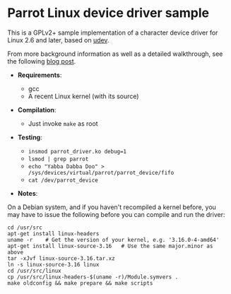 Parrot Linux device driver sample
=================================

This is a GPLv2+ sample implementation of a character device driver
for Linux 2.6 and later, based on [udev](https://en.wikipedia.org/wiki/Udev).

From more background information as well as a detailed walkthrough, 
see the following [blog post](http://pete.akeo.ie/2011/08/writing-linux-device-driver-for-kernels.html).

* __Requirements__:
  * gcc
  * A recent Linux kernel (with its source)

* __Compilation__:
  * Just invoke `make` as root

* __Testing__:
  * `insmod parrot_driver.ko debug=1`
  * `lsmod | grep parrot`
  * `echo "Yabba Dabba Doo" > /sys/devices/virtual/parrot/parrot_device/fifo`
  * `cat /dev/parrot_device`

* __Notes__:

On a Debian system, and if you haven't recompiled a kernel before, you may
have to issue the following before you can compile and run the driver:
```
cd /usr/src
apt-get install linux-headers
uname -r	# Get the version of your kernel, e.g. '3.16.0-4-amd64'
apt-get install linux-source-3.16	# Use the same major.minor as above
tar -xJvf linux-source-3.16.tar.xz
ln -s linux-source-3.16 linux
cd /usr/src/linux
cp /usr/src/linux-headers-$(uname -r)/Module.symvers .
make oldconfig && make prepare && make scripts
```
